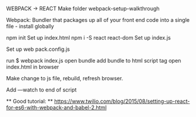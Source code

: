 WEBPACK -> REACT
Make folder webpack-setup-walkthrough

Webpack:
Bundler that packages up all of your front end code into a single file - install globally

npm init
Set up index.html
npm i -S react react-dom
Set up index.js

Set up web pack.config.js

run $ webpack index.js
open bundle
add bundle to html script tag
open index.html in browser

Make change to js file, rebuild, refresh browser.

Add —watch to end of script


** Good tutorial: **
https://www.twilio.com/blog/2015/08/setting-up-react-for-es6-with-webpack-and-babel-2.html
